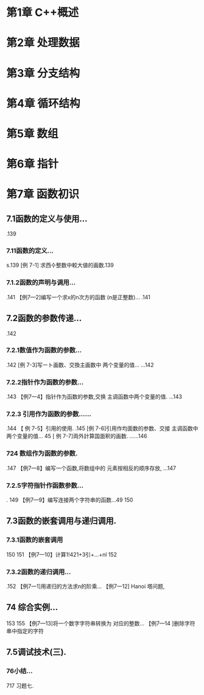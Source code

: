 # 第1章  C++概述

# 第2章 处理数据

# 第3章 分支结构

# 第4章 循环结构

# 第5章 数组

# 第6章 指针

# 第7章 函数初识

## 7.1函数的定义与使用…

.139

### 7.11函数的定义…

s.139
[例 7-1] 求西수整数中較大値的画数.139

### 7.1.2函数的声明与调用…

.141
【例7—2]编写一个求x的n次方的函数
(n是正整数)…
.141

## 7.2函数的参数传递…

.142

### 7.2.1数值作为函数的参数…

.142
[例 7-3]写ート画数、交換主画数中
两个变量的值…
…142

### 7.2.2指针作为函数的参数…

.143
【例7一4】指针作为函数的参数,交换
主调函数中两个变量的值.
…143

### 7.2.3 引用作为函数的参数……

.144
【 例 7-5】引用的使用.
.145
[例 7-6]引用作均面数的参数、交接
主调函数中两个变量的值… 45
[ 例 7-7]両外計算国面釈的画数.
……146

### 724 数组作为函数的参数.

.147
【例7一8】编写一个函数,将数组中的
元素按相反的顺序存放,
…147

### 7.2.5字符指针作函数参数…

. 149
【例7—9】编写连接两个字符串的函数…49
150

## 7.3函数的嵌套调用与递归调用.

### 7.3.1函数的嵌套调用

150
151
【例7—10】计算1!421+3引+…+nl
152

### 7.3.2函数的递归调用…

.152
【例7一1]用递归的方法求n的阶乘…
【例7一12] Hanoi 塔问题,

## 74 综合实例…

153
155
【例7—13]将一个数字字符串转换为
对应的整数…
【例7—14 ]删除字符串中指定的字符

## 7.5调试技术(三).

### 76小结…

717 习题七.




















